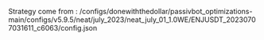 Strategy come from : /configs/donewiththedollar/passivbot_optimizations-main/configs/v5.9.5/neat/july_2023/neat_july_01_1.0WE/ENJUSDT_20230707031611_c6063/config.json